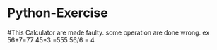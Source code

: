 # Python-Exercise
#This Calculator are made faulty.
some operation are done wrong.
ex 56+7=77 
   45*3 =555
 56/6 = 4
   
